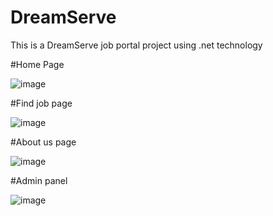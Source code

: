 # DreamServe
This is a DreamServe job portal project using .net technology


#Home Page

![image](https://user-images.githubusercontent.com/83817233/219959997-22ad36fe-e98f-428a-8879-f1f44899003e.png)


#Find job page

![image](https://user-images.githubusercontent.com/83817233/219959938-7e49c136-5bce-4e54-91e1-0b04d1d5d6a5.png)


#About us page

![image](https://user-images.githubusercontent.com/83817233/219960051-dc90396e-2b8c-45fa-a207-88ffcd6859f7.png)


#Admin panel

![image](https://user-images.githubusercontent.com/83817233/219960096-d1f5f988-7545-420e-a38d-d3b352dd01a0.png)

